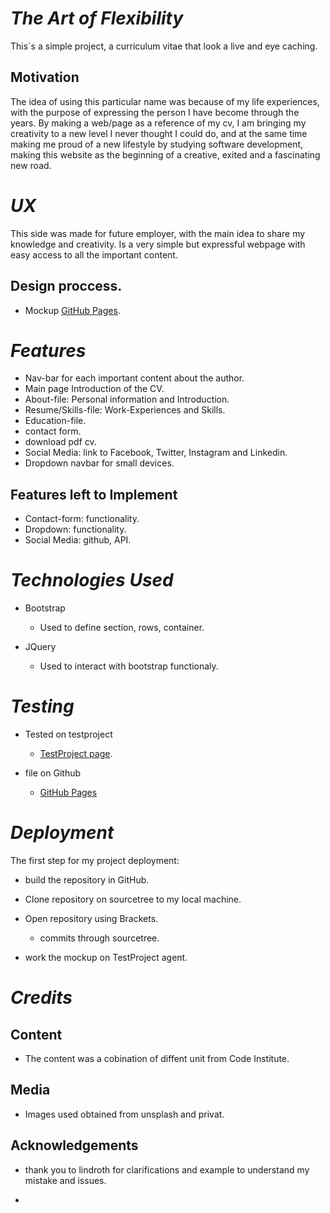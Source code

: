 # ***The Art of Flexibility***
This´s a simple project, a curriculum vitae that look a live and eye caching.

## Motivation

The idea of using this particular name was because of my life experiences, with the purpose of expressing the person I have become through the years.
By making a web/page as a reference of my cv, I am bringing my creativity to a new level I never thought I could do, and at the same time making me proud of a new lifestyle by studying software development, making this website as the beginning of a creative, exited and a fascinating new road.  

# ***UX***

This side was made for future employer, with the main idea to share my knowledge and creativity.
Is a very simple but expressful webpage with easy access to all the important content.

## Design proccess.

- Mockup [GitHub Pages](https://github.com/Dbyu85/MSpencer/tree/master/assets/mockup).

# ***Features***

* Nav-bar for each important content about the author.
* Main page Introduction of the CV.
* About-file: Personal information and Introduction.
* Resume/Skills-file: Work-Experiences and Skills.
* Education-file.
* contact form.
* download pdf cv.
* Social Media: link to Facebook, Twitter, Instagram and Linkedin.
* Dropdown navbar for small devices.

## Features left to Implement

* Contact-form: functionality.
* Dropdown: functionality.
* Social Media: github, API.

# ***Technologies Used***

* Bootstrap

  - Used to define section, rows, container.
  
* JQuery

  - Used to interact with bootstrap functionaly.

# ***Testing***

* Tested on testproject 

  - [TestProject page](https://app.testproject.io/#/projects/69765/tests?testFolderId=84480).

* file on Github 

  - [GitHub Pages](https://github.com/Dbyu85/MSpencer/tree/master/assets/mockup)


# ***Deployment***

The first step for my project deployment:

- build the repository in GitHub.

- Clone repository on sourcetree to my local machine.

- Open repository using Brackets.

  - commits through sourcetree.
 
- work the mockup on TestProject agent.


# ***Credits***

 ## Content
 
 - The content was a cobination of diffent unit from Code Institute.
 
 ## Media
 
 - Images used obtained from unsplash and privat.
 
 ## Acknowledgements
 
 - thank you to  lindroth for clarifications and example to understand my mistake and issues.
 

 
 
 
 
 
 
 
 
 
 
 
 
 
 
 
 -
 
 















